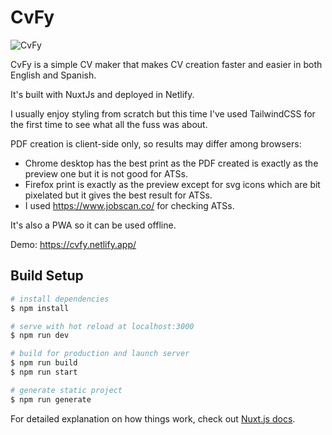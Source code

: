 # CvFy

![CvFy](https://user-images.githubusercontent.com/44007726/121782940-67219680-cbac-11eb-98b1-646ab35d90ad.png)


CvFy is a simple CV maker that makes CV creation faster and easier in both English and Spanish. 

It's built with NuxtJs and deployed in Netlify. 

I usually enjoy styling from scratch but this time I've used TailwindCSS for the first time to see what all the fuss was about. 

PDF creation is client-side only, so results may differ among  browsers:
- Chrome desktop has the best print as the PDF created is exactly as the preview one but it is not good for ATSs. 
- Firefox print is exactly as the preview except for svg icons which are bit pixelated but it gives the best result for ATSs. 
- I used https://www.jobscan.co/ for checking ATSs.

It's also a PWA so it can be used offline.


Demo: https://cvfy.netlify.app/

## Build Setup

```bash
# install dependencies
$ npm install

# serve with hot reload at localhost:3000
$ npm run dev

# build for production and launch server
$ npm run build
$ npm run start

# generate static project
$ npm run generate
```

For detailed explanation on how things work, check out [Nuxt.js docs](https://nuxtjs.org).
